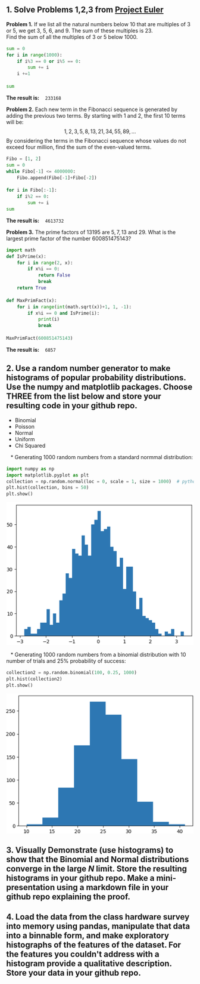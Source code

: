 ## 1. Solve Problems 1,2,3 from [Project Euler](https://projecteuler.net/archives)
**Problem 1.** If we list all the natural numbers below 10 that are multiples of 3 or 5, we get 3, 5, 6, and 9. The sum of these multiples is 23. <br>Find the sum of all the multiples of 3 or 5 below 1000.

```python
sum = 0
for i in range(1000):
    if i%3 == 0 or i%5 == 0:
        sum += i
    i +=1

sum
```
**The result is:** &nbsp;&nbsp; `233168`


**Problem 2.** Each new term in the Fibonacci sequence is generated by adding the previous two terms. By starting with $1$ and $2$, the first $10$ terms will be:
$$1, 2, 3, 5, 8, 13, 21, 34, 55, 89, \dots$$
By considering the terms in the Fibonacci sequence whose values do not exceed four million, find the sum of the even-valued terms.

```python
Fibo = [1, 2]
sum = 0
while Fibo[-1] <= 4000000:
    Fibo.append(Fibo[-1]+Fibo[-2])

for i in Fibo[:-1]:
    if i%2 == 0:
        sum += i
sum
```
**The result is:** &nbsp;&nbsp; `4613732`


**Problem 3.** The prime factors of $13195$ are $5, 7, 13$ and $29$.
What is the largest prime factor of the number $600851475143$?

```python
import math
def IsPrime(x):
    for i in range(2, x):
        if x%i == 0:
            return False
            break
    return True

def MaxPrimFact(x):
    for i in range(int(math.sqrt(x))+1, 1, -1):
        if x%i == 0 and IsPrime(i):
            print(i)
            break

MaxPrimFact(600851475143)
```
**The result is:** &nbsp;&nbsp; `6857`

## 2. Use a random number generator to make histograms of popular probability distributions. Use the numpy and matplotlib packages. Choose THREE from the list below and store your resulting code in your github repo.
 * Binomial
 * Poisson
 * Normal
 * Uniform
 * Chi Squared

&nbsp;&nbsp; * Generating 1000 random numbers from a standard normmal distribution:
```python
import numpy as np
import matplotlib.pyplot as plt
collection = np.random.normal(loc = 0, scale = 1, size = 1000)  # python uses `loc` as `mean` and `scale` as `standard deviation`
plt.hist(collection, bins = 50)
plt.show()
```
![Output](https://github.com/HaiL-DS/2024TechOrientation-Assignment/blob/main/Raw_Materials/Python-sampling_from_stdNormal.png)

&nbsp;&nbsp; * Generating 1000 random numbers from a binomial distribution with 10 number of trials and 25% probability of success:
```python
collection2 = np.random.binomial(100, 0.25, 1000)
plt.hist(collection2)
plt.show()
```
![Output](https://github.com/HaiL-DS/2024TechOrientation-Assignment/blob/main/Raw_Materials/Python-sampling_from_Binom.png)



## 3. Visually Demonstrate (use histograms) to show that the Binomial and Normal distributions converge in the large *N* limit. Store the resulting histograms in your github repo. Make a mini-presentation using a markdown file in your github repo explaining the proof.




## 4. Load the data from the class hardware survey into memory using pandas, manipulate that data into a binnable form, and make exploratory histographs of the features of the dataset. For the features you couldn't address with a histogram provide a qualitative description.  Store your data in your github repo.

















